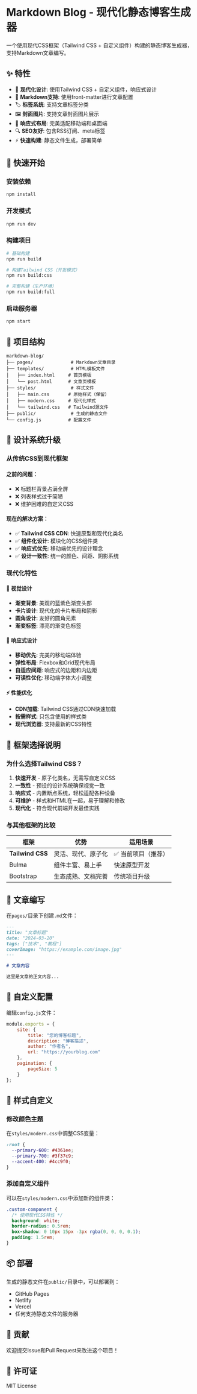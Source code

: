 # Markdown Blog - 现代化静态博客生成器

一个使用现代CSS框架（Tailwind CSS + 自定义组件）构建的静态博客生成器，支持Markdown文章编写。

## ✨ 特性

- 🎨 **现代化设计**: 使用Tailwind CSS + 自定义组件，响应式设计
- 📝 **Markdown支持**: 使用front-matter进行文章配置
- 🏷️ **标签系统**: 支持文章标签分类
- 🖼️ **封面图片**: 支持文章封面图片展示
- 📱 **响应式布局**: 完美适配移动端和桌面端
- 🔍 **SEO友好**: 包含RSS订阅、meta标签
- ⚡ **快速构建**: 静态文件生成，部署简单

## 🚀 快速开始

### 安装依赖
```bash
npm install
```

### 开发模式
```bash
npm run dev
```

### 构建项目
```bash
# 基础构建
npm run build

# 构建Tailwind CSS（开发模式）
npm run build:css

# 完整构建（生产环境）
npm run build:full
```

### 启动服务器
```bash
npm start
```

## 📁 项目结构

```
markdown-blog/
├── pages/              # Markdown文章目录
├── templates/          # HTML模板文件
│   ├── index.html     # 首页模板
│   └── post.html      # 文章页模板
├── styles/             # 样式文件
│   ├── main.css       # 原始样式（保留）
│   ├── modern.css     # 现代化样式
│   └── tailwind.css   # Tailwind源文件
├── public/             # 生成的静态文件
└── config.js          # 配置文件
```

## 🎨 设计系统升级

### 从传统CSS到现代框架

#### 之前的问题：
- ❌ 标题栏背景占满全屏
- ❌ 列表样式过于简陋
- ❌ 维护困难的自定义CSS

#### 现在的解决方案：
- ✅ **Tailwind CSS CDN**: 快速原型和现代化类名
- ✅ **组件化设计**: 模块化的CSS组件类
- ✅ **响应式优先**: 移动端优先的设计理念
- ✅ **设计一致性**: 统一的颜色、间距、阴影系统

### 现代化特性

#### 🎨 视觉设计
- **渐变背景**: 美观的蓝紫色渐变头部
- **卡片设计**: 现代化的卡片布局和阴影
- **圆角设计**: 友好的圆角元素
- **渐变标签**: 漂亮的渐变色标签

#### 📱 响应式设计
- **移动优先**: 完美的移动端体验
- **弹性布局**: Flexbox和Grid现代布局
- **自适应间距**: 响应式的边距和内边距
- **可读性优化**: 移动端字体大小调整

#### ⚡ 性能优化
- **CDN加载**: Tailwind CSS通过CDN快速加载
- **按需样式**: 只包含使用的样式类
- **现代浏览器**: 支持最新的CSS特性

## 🎯 框架选择说明

### 为什么选择Tailwind CSS？

1. **快速开发** - 原子化类名，无需写自定义CSS
2. **一致性** - 预设的设计系统确保视觉一致
3. **响应式** - 内置断点系统，轻松适配各种设备
4. **可维护** - 样式和HTML在一起，易于理解和修改
5. **现代化** - 符合现代前端开发最佳实践

### 与其他框架的比较

| 框架 | 优势 | 适用场景 |
|------|------|----------|
| **Tailwind CSS** | 灵活、现代、原子化 | ✅ 当前项目（推荐） |
| Bulma | 组件丰富、易上手 | 快速原型开发 |
| Bootstrap | 生态成熟、文档完善 | 传统项目升级 |

## 📝 文章编写

在`pages/`目录下创建`.md`文件：

```markdown
---
title: "文章标题"
date: "2024-03-20"
tags: ["技术", "教程"]
coverImage: "https://example.com/image.jpg"
---

# 文章内容

这里是文章的正文内容...
```

## 🔧 自定义配置

编辑`config.js`文件：

```javascript
module.exports = {
    site: {
        title: "您的博客标题",
        description: "博客描述",
        author: "作者名",
        url: "https://yourblog.com"
    },
    pagination: {
        pageSize: 5
    }
};
```

## 🎨 样式自定义

### 修改颜色主题
在`styles/modern.css`中调整CSS变量：

```css
:root {
  --primary-600: #4361ee;
  --primary-700: #3f37c9;
  --accent-400: #4cc9f0;
}
```

### 添加自定义组件
可以在`styles/modern.css`中添加新的组件类：

```css
.custom-component {
  /* 使用现代CSS特性 */
  background: white;
  border-radius: 0.5rem;
  box-shadow: 0 10px 15px -3px rgba(0, 0, 0, 0.1);
  padding: 1.5rem;
}
```

## 📦 部署

生成的静态文件在`public/`目录中，可以部署到：

- GitHub Pages
- Netlify
- Vercel
- 任何支持静态文件的服务器

## 🤝 贡献

欢迎提交Issue和Pull Request来改进这个项目！

## 📄 许可证

MIT License